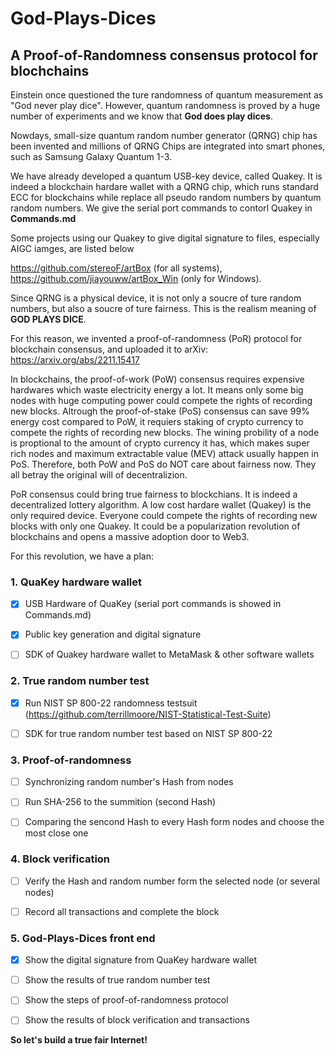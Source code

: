 # God-Plays-Dices
## A Proof-of-Randomness consensus protocol for blochchains

Einstein once questioned the ture randomness of quantum measurement as "God never play dice". However,  quantum randomness is proved by a huge number of experiments and we know that **God does play dices**. 

Nowdays, small-size quantum random number generator (QRNG) chip has been invented and millions of QRNG Chips are integrated into smart phones, such as Samsung Galaxy Quantum 1-3. 

We have already developed a quantum USB-key device, called Quakey. It is indeed a blockchain hardare wallet with a QRNG chip, which runs standard ECC for blockchains while replace all pseudo random numbers by quantum random numbers. We give the serial port commands to contorl Quakey in **Commands.md**

Some projects using our Quakey to give digital signature to files, especially AIGC iamges, are listed below

https://github.com/stereoF/artBox (for all systems), 
https://github.com/jiayouww/artBox_Win (only for Windows).

Since QRNG is a physical device, it is not only a soucre of ture random numbers, but also a soucre of ture fairness. This is the realism meaning of **GOD PLAYS DICE**. 

For this reason, we invented a proof-of-randomness (PoR) protocol for blockchain consensus, and uploaded it to arXiv: https://arxiv.org/abs/2211.15417 

In blockchains, the proof-of-work (PoW) consensus requires expensive hardwares which waste electricity energy a lot. It means only some big nodes with huge computing power could compete the rights of recording new blocks. Altrough the proof-of-stake (PoS) consensus can save 99% energy cost compared to PoW, it requiers staking of crypto currency to compete the rights of recording new blocks. The wining probility of a node is proptional to the amount of crypto currency it has, which makes super rich nodes and maximum extractable value (MEV) attack usually happen in PoS. Therefore, both PoW and PoS do NOT care about fairness now. They all betray the original will of decentralizion. 

PoR consensus could bring true fairness to blockchians. It is indeed a decentralized lottery algorithm. A low cost hardare wallet (Quakey) is the only required device. Everyone could compete the rights of recording new blocks with only one Quakey. It could be a popularization revolution of blockchains and opens a massive adoption door to Web3. 

For this revolution, we have a plan:

### 1. QuaKey hardware wallet

- [x] USB Hardware of QuaKey (serial port commands is showed in Commands.md)

- [x] Public key generation and digital signature

- [ ] SDK of Quakey hardware wallet to MetaMask & other software wallets

### 2. True random number test

- [x] Run NIST SP 800-22 randomness testsuit (https://github.com/terrillmoore/NIST-Statistical-Test-Suite)

- [ ] SDK for true random number test based on NIST SP 800-22

### 3. Proof-of-randomness

- [ ] Synchronizing random number's Hash from nodes

- [ ] Run SHA-256 to the summition (second Hash)

- [ ] Comparing the sencond Hash to every Hash form nodes and choose the most close one

### 4. Block verification

- [ ] Verify the Hash and random number form the selected node (or several nodes)

- [ ] Record all transactions and complete the block

### 5. God-Plays-Dices front end
   
- [x] Show the digital signature from QuaKey hardware wallet

- [ ] Show the results of true random number test

- [ ] Show the steps of proof-of-randomness protocol

- [ ] Show the results of block verification and transactions

**So let's build a true fair Internet!**
